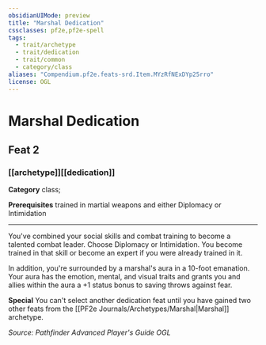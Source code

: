 ```yaml
---
obsidianUIMode: preview
title: "Marshal Dedication"
cssclasses: pf2e,pf2e-spell
tags:
  - trait/archetype
  - trait/dedication
  - trait/common
  - category/class
aliases: "Compendium.pf2e.feats-srd.Item.MYzRfNExDYp25rro"
license: OGL
---
```

# Marshal Dedication
## Feat 2
### [[archetype]][[dedication]]

**Category** class; 



**Prerequisites** trained in martial weapons and either Diplomacy or Intimidation
* * *
You've combined your social skills and combat training to become a talented combat leader. Choose Diplomacy or Intimidation. You become trained in that skill or become an expert if you were already trained in it.

In addition, you're surrounded by a marshal's aura in a 10-foot emanation. Your aura has the emotion, mental, and visual traits and grants you and allies within the aura a +1 status bonus to saving throws against fear.

**Special** You can't select another dedication feat until you have gained two other feats from the [[PF2e Journals/Archetypes/Marshal|Marshal]] archetype.

*Source: Pathfinder Advanced Player's Guide*
*OGL*